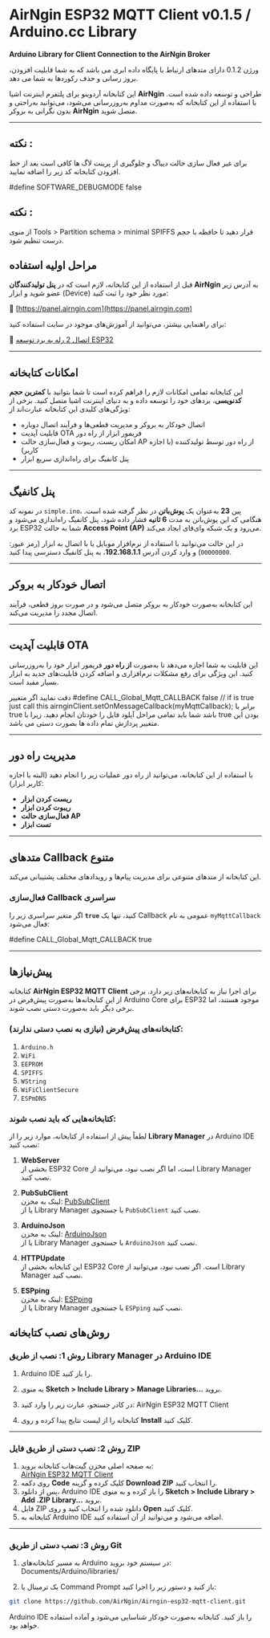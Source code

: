 # AirNgin ESP32 MQTT Client v0.1.5 / Arduino.cc Library
**Arduino Library for Client Connection to the AirNgin Broker**

ورژن 0.1.2 دارای متدهای ارتباط با پایگاه داده ابری می باشد که به شما قابلیت افزودن، بروز رسانی و حذف رکوردها به شما می دهد.

این کتابخانه آردوینو برای پلتفرم اینترنت اشیا **AirNgin** طراحی و توسعه داده شده است. با استفاده از این کتابخانه که به‌صورت مداوم به‌روزرسانی می‌شود، می‌توانید به‌راحتی و بدون نگرانی به بروکر **AirNgin** متصل شوید.

---

## نکته :
برای غیر فعال سازی حالت دیباگ و جلوگیری از پرینت لاگ ها کافی است بعد از خط افزودن کتابخانه کد زیر را اضافه نمایید.

#define SOFTWARE_DEBUGMODE false

## نکته :
از منوی Tools > Partition schema > minimal SPIFFS قرار دهید تا حافظه با حجم درست تنظیم شود.


## مراحل اولیه استفاده
قبل از استفاده از این کتابخانه، لازم است که در **پنل تولیدکنندگان AirNgin** به آدرس زیر عضو شوید و ابزار (Device) مورد نظر خود را ثبت کنید:

🔗 [https://panel.airngin.com](https://panel.airngin.com)

برای راهنمایی بیشتر، می‌توانید از آموزش‌های موجود در سایت استفاده کنید:

🔗 [اتصال 2 رله به برد توسعه ESP32](https://airngin.com/%d8%a7%d8%aa%d8%b5%d8%a7%d9%84-2-%d8%b1%d9%84%d9%87-%d8%a8%d8%b1%d8%af-%d8%a8%d8%a7-%d8%a8%d8%b1%d8%af-%d8%aa%d9%88%d8%b3%d8%b9%d9%87-esp32-wroom-32d-%d8%a8%d8%a7-%da%a9%d8%aa%d8%a7%d8%a8/)

---

## امکانات کتابخانه
این کتابخانه تمامی امکانات لازم را فراهم کرده است تا شما بتوانید با **کمترین حجم کدنویسی**، بردهای خود را توسعه داده و به دنیای اینترنت اشیا متصل کنید. برخی از ویژگی‌های کلیدی این کتابخانه عبارت‌اند از:

- اتصال خودکار به بروکر و مدیریت قطعی‌ها و فرآیند اتصال دوباره
- قابلیت آپدیت OTA فریمور ابزار از راه دور
- امکان ریست، ریبوت و فعال‌سازی حالت AP از راه دور توسط تولیدکننده (با اجازه کاربر)
- پنل کانفیگ برای راه‌اندازی سریع ابزار

---

## پنل کانفیگ
در نمونه کد `simple.ino`، پین **23** به‌عنوان یک **پوش‌باتن** در نظر گرفته شده است. هنگامی که این پوش‌باتن به مدت **6 ثانیه** فشار داده شود، پنل کانفیگ راه‌اندازی می‌شود و برد ESP32 شما به حالت **Access Point (AP)** می‌رود و یک شبکه وای‌فای ایجاد می‌کند.

در این حالت می‌توانید با استفاده از نرم‌افزار موبایل یا با اتصال به ابزار (رمز عبور: `00000000`) و وارد کردن آدرس **192.168.1.1**، به پنل کانفیگ دسترسی پیدا کنید.

---

## اتصال خودکار به بروکر
این کتابخانه به‌صورت خودکار به بروکر متصل می‌شود و در صورت بروز قطعی، فرآیند اتصال مجدد را مدیریت می‌کند.

---

## قابلیت آپدیت OTA
این قابلیت به شما اجازه می‌دهد تا به‌صورت **از راه دور** فریمور ابزار خود را به‌روزرسانی کنید. این ویژگی برای رفع مشکلات نرم‌افزاری و اضافه کردن قابلیت‌های جدید به ابزار بسیار مفید است.

دقت نمایید اگر متغییر #define CALL_Global_Mqtt_CALLBACK false // if is true just call this airnginClient.setOnMessageCallback(myMqttCallback); برابر با true باشد شما باید تمامی مراحل آپلود فایل را خودتان انجام دهید. زیرا با true بودن این متغییر پردازش تمام داده ها بصورت دستی می باشد.


---

## مدیریت راه دور
با استفاده از این کتابخانه، می‌توانید از راه دور عملیات زیر را انجام دهید (البته با اجازه کاربر ابزار):

- **ریست کردن ابزار**
- **ریبوت کردن ابزار**
- **فعال‌سازی حالت AP**
- **تست ابزار**

---

## متدهای Callback متنوع
این کتابخانه از متدهای متنوعی برای مدیریت پیام‌ها و رویدادهای مختلف پشتیبانی می‌کند.

### فعال‌سازی Callback سراسری
اگر متغیر سراسری زیر را **`true`** کنید، تنها یک Callback عمومی به نام `myMqttCallback` فعال می‌شود:


#define CALL_Global_Mqtt_CALLBACK true

---


## پیش‌نیازها

کتابخانه **AirNgin ESP32 MQTT Client** برای اجرا نیاز به کتابخانه‌های زیر دارد. برخی از این کتابخانه‌ها به‌صورت پیش‌فرض در Arduino Core برای ESP32 موجود هستند، اما برخی دیگر باید به‌صورت دستی نصب شوند.

### کتابخانه‌های پیش‌فرض (نیازی به نصب دستی ندارند):

1. `Arduino.h`  
2. `WiFi`  
3. `EEPROM`  
4. `SPIFFS`  
5. `WString`  
6. `WiFiClientSecure`  
7. `ESPmDNS`

### کتابخانه‌هایی که باید نصب شوند:

لطفاً پیش از استفاده از کتابخانه، موارد زیر را از **Library Manager** در Arduino IDE نصب کنید:

1. **WebServer**  
   بخشی از ESP32 Core است، اما اگر نصب نبود، می‌توانید از Library Manager نصب کنید.

2. **PubSubClient**  
   لینک به مخزن: [PubSubClient](https://github.com/knolleary/pubsubclient)  
   یا از Library Manager با جستجوی `PubSubClient` نصب کنید.

3. **ArduinoJson**  
   لینک به مخزن: [ArduinoJson](https://github.com/bblanchon/ArduinoJson)  
   یا از Library Manager با جستجوی `ArduinoJson` نصب کنید.

4. **HTTPUpdate**  
   این کتابخانه بخشی از ESP32 Core است. اگر نصب نبود، می‌توانید از Library Manager نصب کنید.

5. **ESPping**  
   لینک به مخزن: [ESPping](https://github.com/dancol90/ESPping)  
   یا از Library Manager با جستجوی `ESPping` نصب کنید.




## **روش‌های نصب کتابخانه**

### **روش 1: نصب از طریق Library Manager در Arduino IDE**

1. Arduino IDE را باز کنید.
2. به منوی **Sketch > Include Library > Manage Libraries...** بروید.
3. در کادر جستجو، عبارت زیر را وارد کنید:
AirNgin ESP32 MQTT Client

4. کتابخانه را از لیست نتایج پیدا کرده و روی **Install** کلیک کنید.

---

### **روش 2: نصب دستی از طریق فایل ZIP**

1. به صفحه اصلی مخزن گیت‌هاب کتابخانه بروید:  
[AirNgin ESP32 MQTT Client](https://github.com/AirNgin/Airngin-esp32-mqtt-client)
2. روی دکمه **Code** کلیک کرده و گزینه **Download ZIP** را انتخاب کنید.
3. پس از دانلود، Arduino IDE را باز کرده و به منوی **Sketch > Include Library > Add .ZIP Library...** بروید.
4. فایل ZIP دانلود شده را انتخاب کنید و روی **Open** کلیک کنید.
5. کتابخانه به Arduino IDE اضافه می‌شود و می‌توانید از آن استفاده کنید.

---

### **روش 3: نصب دستی از طریق Git**

1. به مسیر کتابخانه‌های Arduino در سیستم خود بروید:
Documents/Arduino/libraries/


2. یک ترمینال یا Command Prompt باز کنید و دستور زیر را اجرا کنید:
```bash
git clone https://github.com/AirNgin/Airngin-esp32-mqtt-client.git
```

Arduino IDE را باز کنید. کتابخانه به‌صورت خودکار شناسایی می‌شود و آماده استفاده خواهد بود.


